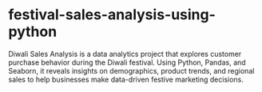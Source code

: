# festival-sales-analysis-using-python
Diwali Sales Analysis is a data analytics project that explores customer purchase behavior during the Diwali festival. Using Python, Pandas, and Seaborn, it reveals insights on demographics, product trends, and regional sales to help businesses make data-driven festive marketing decisions.
